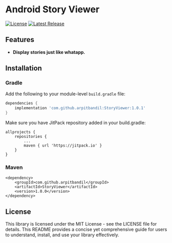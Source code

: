 # Android Story Viewer

[![License](https://img.shields.io/badge/License-MIT-blue.svg)](https://opensource.org/licenses/MIT)
[![Latest Release](https://jitpack.io/v/arpitbandil/StoryViewer.svg)](https://jitpack.io/#arpitbandil/StoryViewer)

## Features

- **Display stories just like whatapp.**
  
## Installation

### Gradle

Add the following to your module-level `build.gradle` file:

```gradle
dependencies {
    implementation 'com.github.arpitbandil:StoryViewer:1.0.1'
}
```
Make sure you have JitPack repository added in your build.gradle:
```
allprojects {
    repositories {
        ...
        maven { url 'https://jitpack.io' }
    }
}
```
### Maven
```
<dependency>
    <groupId>com.github.arpitbandil</groupId>
    <artifactId>StoryViewer</artifactId>
    <version>1.0.0</version>
</dependency>
```


## License
This library is licensed under the MIT License - see the LICENSE file for details.
This README provides a concise yet comprehensive guide for users to understand, install, and use your library effectively.
